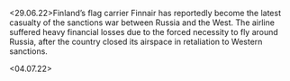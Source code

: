 <29.06.22>Finland’s flag carrier Finnair has reportedly become the latest casualty of the sanctions war between Russia and the West. The airline suffered heavy financial losses due to the forced necessity to fly around Russia, after the country closed its airspace in retaliation to Western sanctions.

<04.07.22> 


